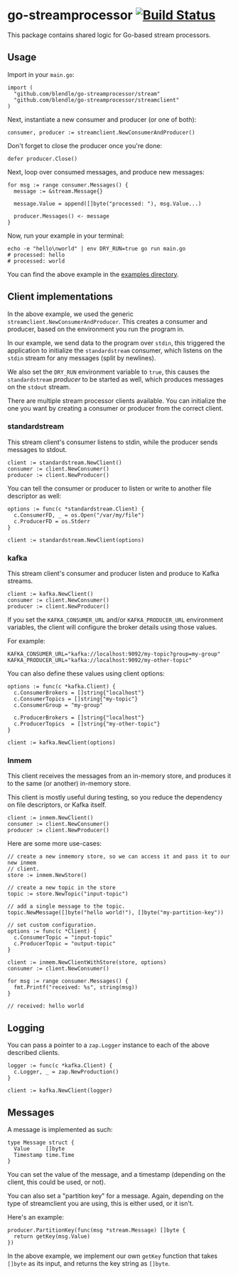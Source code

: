 # go-streamprocessor [![Build Status](https://ci.blendle.io/buildStatus/icon?job=blendle/go-streamprocessor/master)](https://ci.blendle.io/blue/organizations/jenkins/blendle%2Fgo-streamprocessor/activity?branch=master)

This package contains shared logic for Go-based stream processors.

## Usage

Import in your `main.go`:

```golang
import (
  "github.com/blendle/go-streamprocessor/stream"
  "github.com/blendle/go-streamprocessor/streamclient"
)
```

Next, instantiate a new consumer and producer (or one of both):

```golang
consumer, producer := streamclient.NewConsumerAndProducer()
```

Don't forget to close the producer once you're done:

```golang
defer producer.Close()
```

Next, loop over consumed messages, and produce new messages:

```golang
for msg := range consumer.Messages() {
  message := &stream.Message{}

  message.Value = append([]byte("processed: "), msg.Value...)

  producer.Messages() <- message
}
```

Now, run your example in your terminal:

```shell
echo -e "hello\nworld" | env DRY_RUN=true go run main.go
# processed: hello
# processed: world
```

You can find the above example in the [examples directory](examples/).

## Client implementations

In the above example, we used the generic `streamclient.NewConsumerAndProducer`.
This creates a consumer and producer, based on the environment you run the
program in.

In our example, we send data to the program over `stdin`, this triggered the
application to initialize the `standardstream` consumer, which listens on the
`stdin` stream for any messages (split by newlines).

We also set the `DRY_RUN` environment variable to `true`, this causes the
`standardstream` _producer_ to be started as well, which produces messages on
the `stdout` stream.

There are multiple stream processor clients available. You can initialize the
one you want by creating a consumer or producer from the correct client.

### standardstream

This stream client's consumer listens to stdin, while the producer sends
messages to stdout.

```golang
client := standardstream.NewClient()
consumer := client.NewConsumer()
producer := client.NewProducer()
```

You can tell the consumer or producer to listen or write to another file
descriptor as well:

```golang
options := func(c *standardstream.Client) {
  c.ConsumerFD, _ = os.Open("/var/my/file")
  c.ProducerFD = os.Stderr
}

client := standardstream.NewClient(options)
```

### kafka

This stream client's consumer and producer listen and produce to Kafka streams.

```golang
client := kafka.NewClient()
consumer := client.NewConsumer()
producer := client.NewProducer()
```

If you set the `KAFKA_CONSUMER_URL` and/or `KAFKA_PRODUCER_URL` environment
variables, the client will configure the broker details using those values.

For example:

    KAFKA_CONSUMER_URL="kafka://localhost:9092/my-topic?group=my-group"
    KAFKA_PRODUCER_URL="kafka://localhost:9092/my-other-topic"

You can also define these values using client options:

```golang
options := func(c *kafka.Client) {
  c.ConsumerBrokers = []string{"localhost"}
  c.ConsumerTopics = []string{"my-topic"}
  c.ConsumerGroup = "my-group"

  c.ProducerBrokers = []string{"localhost"}
  c.ProducerTopics  = []string{"my-other-topic"}
}

client := kafka.NewClient(options)
```

### Inmem

This client receives the messages from an in-memory store, and produces it to
the same (or another) in-memory store.

This client is mostly useful during testing, so you reduce the dependency on
file descriptors, or Kafka itself.

```golang
client := inmem.NewClient()
consumer := client.NewConsumer()
producer := client.NewProducer()
```

Here are some more use-cases:

```golang
// create a new inmemory store, so we can access it and pass it to our new inmem
// client.
store := inmem.NewStore()

// create a new topic in the store
topic := store.NewTopic("input-topic")

// add a single message to the topic.
topic.NewMessage([]byte("hello world!"), []byte("my-partition-key"))

// set custom configuration.
options := func(c *Client) {
  c.ConsumerTopic = "input-topic"
  c.ProducerTopic = "output-topic"
}

client := inmem.NewClientWithStore(store, options)
consumer := client.NewConsumer()

for msg := range consumer.Messages() {
  fmt.Printf("received: %s", string(msg))
}

// received: hello world
```

## Logging

You can pass a pointer to a `zap.Logger` instance to each of the above described
clients.

```golang
logger := func(c *kafka.Client) {
  c.Logger, _ = zap.NewProduction()
}

client := kafka.NewClient(logger)
```

## Messages

A message is implemented as such:

```golang
type Message struct {
  Value     []byte
  Timestamp time.Time
}
```

You can set the value of the message, and a timestamp (depending on the client,
this could be used, or not).

You can also set a "partition key" for a message. Again, depending on the type
of streamclient you are using, this is either used, or it isn't.

Here's an example:

```golang
producer.PartitionKey(func(msg *stream.Message) []byte {
  return getKey(msg.Value)
})
```

In the above example, we implement our own `getKey` function that takes `[]byte`
as its input, and returns the key string as `[]byte`.
